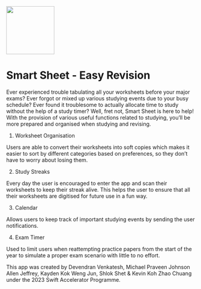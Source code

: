 <img width="128" height="128" src="https://github.com/user-attachments/assets/63b164ca-7024-47d4-9acd-17ae09bc4441">

# Smart Sheet - Easy Revision

Ever experienced trouble tabulating all your worksheets before your major exams? Ever forgot or mixed up various studying events due to your busy schedule? Ever found it troublesome to actually allocate time to study without the help of a study timer? Well, fret not, Smart Sheet is here to help! With the provision of various useful functions related to studying, you’ll be more prepared and organised when studying and revising.


1. Worksheet Organisation

Users are able to convert their worksheets into soft copies which makes it easier to sort by different categories based on preferences, so they don’t have to worry about losing them.


2. Study Streaks

Every day the user is encouraged to enter the app and scan their worksheets to keep their streak alive. This helps the user to ensure that all their worksheets are digitised for future use in a fun way.


3. Calendar

Allows users to keep track of important studying events by sending the user notifications.


4. Exam Timer

Used to limit users when reattempting practice papers from the start of the year to simulate a proper exam scenario with little to no effort.


This app was created by Devendran Venkatesh, Michael Praveen Johnson Allen Jeffrey, Kayden Kok Weng Jun, Shlok Shet & Kevin Koh Zhao Chuang under the 2023 Swift Accelerator Programme.
